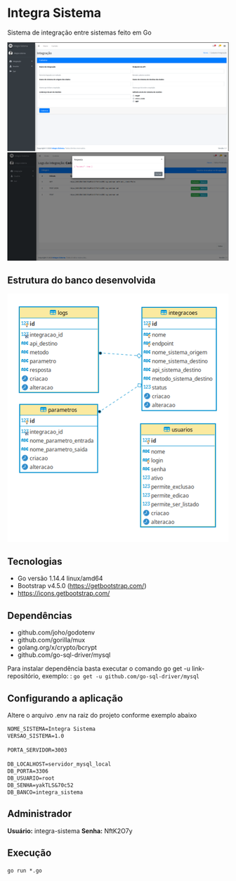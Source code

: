 # Integra Sistema
Sistema de integração entre sistemas feito em Go

![Alt text](/imagem1.png?raw=true "Página cadastro de integração")
![Alt text](/imagem2.png?raw=true "Página listagem log das integrações")

## Estrutura do banco desenvolvida
![Alt text](/der.png?raw=true "Diagrama de Entidade e Relacionamento")

## Tecnologias
* Go versão 1.14.4 linux/amd64
* Bootstrap v4.5.0 (https://getbootstrap.com/)
* https://icons.getbootstrap.com/

## Dependências
* github.com/joho/godotenv
* github.com/gorilla/mux
* golang.org/x/crypto/bcrypt
* github.com/go-sql-driver/mysql

Para instalar dependência basta executar o comando go get -u link-repositório, exemplo: : ```go get -u github.com/go-sql-driver/mysql```

## Configurando a aplicação 
Altere o arquivo .env na raiz do projeto conforme exemplo abaixo
```
NOME_SISTEMA=Integra Sistema
VERSAO_SISTEMA=1.0

PORTA_SERVIDOR=3003

DB_LOCALHOST=servidor_mysql_local
DB_PORTA=3306
DB_USUARIO=root
DB_SENHA=yakTLS&70c52
DB_BANCO=integra_sistema
```

## Administrador
**Usuário:** integra-sistema
**Senha:** NftK2O7y

## Execução
```go run *.go```
